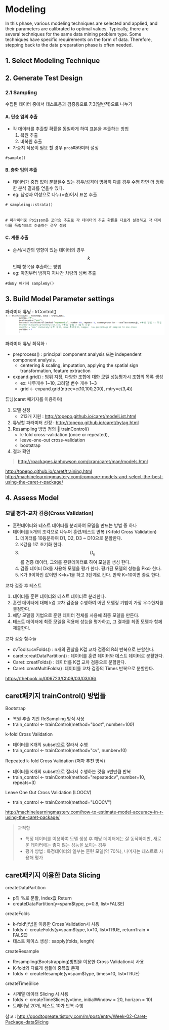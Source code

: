 # Modeling
In this phase, various modeling techniques are selected and applied, and their parameters are calibrated to optimal values. Typically, there are several techniques for the same data mining problem type. Some techniques have specific requirements on the form of data. Therefore, stepping back to the data preparation phase is often needed.

<!-- toc -->

## 1. Select Modeling Technique

## 2. Generate Test Design 

### 2.1 Sampling 
수집된 데이터 중에서 테스트용과 검증용으로 7:3(일반적)으로 나누기

#### A. 단순 임의 추출 
* 각 데이터를 추출할 확률을 동일하게 하여 표본을 추출하는 방법 
    1. 복원 추출
    2. 비복원 추출 
* 가중치 적용이 필요 할 경우 `prob`파라미터 설정 

```
#sample()
```

#### B. 층화 임의 추출
* 데이터가 중첩 없이 분활될수 있는 경우/성격이 명확히 다를 경우 수행 하면 더 정확한 분석 결과를 얻을수 있다. 
* eg: 남성과 여성으로 나누(=층)어서 표본 추출

```{r}
# sampleing::strata()


# 파라미터중 Poisson은 포아송 추출로 각 데이터의 추출 확률을 다르게 설정하고 각 데이터를 독립적으로 추출하는 경우 설정 
```
#### C. 계통 추출 
* 순서/시간의 영향이 있는 데이터의 경우 $$k$$번째 항목을 추출하는 방법 
* eg: 아침부터 밤까지 지나간 차량의 넘버 추출 

```{r}
#doBy 패키지 sampleBy()
```


## 3. Build Model Parameter settings
파라미터 튜닝 : trControl()
![](/assets/tr.png)

파라미터 튜닝 최적화 : 
* preprocess() : principal component analysis 또는 independent component analysis.
    * centering & scaling, imputation, applying the spatial sign transformation, feature extraction
* expand.grid() : 범위 지정, 다양한 조합에 대한 모델 성능평가시 조합의 목록 생성  
    * ex: 나무개수 1~10, 고려할 변수 개수 1~3
    * grid <- expand.grid(ntree=c(10,100,200), mtry=c(3,4))

튜닝(caret 패키지를 이용하여) 

1. 모델 선정 
    * 213개 지원 : http://topepo.github.io/caret/modelList.html
2. 튜닝할 파라미터 선정 : http://topepo.github.io/caret/bytag.html
3. Resampling 방법 정의  trainControl()
    * k-fold cross-validation (once or repeated),
    * leave-one-out cross-validation
    * bootstrap
4. 결과 확인

> http://rpackages.ianhowson.com/cran/caret/man/models.html



http://topepo.github.io/caret/training.html
http://machinelearningmastery.com/compare-models-and-select-the-best-using-the-caret-r-package/


## 4. Assess Model 
### 모델 평가-교차 검증(Cross Validation)
* 훈련데이터와 테스트 데이터를 분리하여 모델을 만드는 방법 중 하나 
* 데이터를 k개의 조각으로 나누어 훈련/테스트 반복 (K-fold Cross Validation)
    1. 데이터를 10등분하여 D1, D2, D3 ~ D10으로 분할한다.
    2. K값을 1로 초기화 한다.
    3. $$D_k$$를 검증 데이터, 그외를 훈련데이터로 하여 모델을 생성 한다. 
    4. 검증 데이터 Dk를 사용해 모델을 평가 한다. 평가된 모델의 성능을 Pk라 한다. 
    5. K가 9이하인 값이면 K=k+1을 하고 3단계로 간다. 만약 K=10이면 종료 한다. 

교차 검증 후 테스트

1. 데이터를 훈련 데이터와 테스트 데이터로 분리한다. 
2. 훈련 데이터에 대해 k겹 교차 검증을 수행하여 어떤 모델링 기법이 가장 우수한지를 결정한다. 
3. 해당 모델링 기법으로 훈련 데이터 전체를 사용해 최종 모델을 만든다. 
4. 테스트 데이터에 최종 모델을 적용해 성능을 평가하고, 그 결과를 최종 모델과 함께 제출한다. 

교차 검증 함수들
* cvTools::cvFolds() : n개의 관찰을 K겹 교차 검증의 R회 반복으로 분할한다. 
* caret::creatDataPartition() : 데이터를 훈련 데이터와 데스트 데이터로 분활한다.
* Caret::creatFolds() : 데이터를 K겹 교차 검증으로 분할한다. 
* Caret::creatMultiFolds() :데이터를 교차 검증의 Times 반복으로 분할한다. 

https://thebook.io/006723/Ch09/03/03/06/

## caret패키지 trainControl() 방법들 
Bootstrap
* 복원 추출 기반 ReSampling 방식 사용 
* train_control <- trainControl(method="boot", number=100)

k-fold Cross Validation
* 데이터를 K개의 subset으로 잘라서 수행
* train_control <- trainControl(method="cv", number=10)

Repeated k-fold Cross Validation (저자 추천 방식)
* 데이터를 K개의 subset으로 잘라서 수행하는 것을 n번만큼 반복
* train_control <- trainControl(method="repeatedcv", number=10, repeats=3)

Leave One Out Cross Validation (LOOCV)
* train_control <- trainControl(method="LOOCV")

http://machinelearningmastery.com/how-to-estimate-model-accuracy-in-r-using-the-caret-package/


> 과적합
> * 특정 데이터를 이용하여 모델 생성 후 해당 데이터에는 잘 동작하지만, 새로운 데이터에는 좋지 않는 성능을 보이는 경우 
> * 평가 방법 : 특정데이터의 일부는 훈련 모델(약 70%), 나머지는 테스트로 사용해 평가 

## caret패키지 이용한 Data Slicing
createDataPartition
* p의 %로 분할, Index값 Return 
* createDataPartition(y=spam$type, p=0.8, list=FALSE)

createFolds
* k-fold방법을 이용한 Cross Validation시 사용 
* folds <- createFolds(y=spam$type, k=10, list=TRUE, returnTrain = FALSE)
* 테스트 케이스 생성 : sapply(folds, length)

createResample
* Resampling(Bootstrapping)방법을 이용한 Cross Validation시 사용 
* K-fold와 다르게 샘플에 중복값 존재 
* folds <- createResample(y=spam$type, times=10, list=TRUE)

createTimeSlice
* 시계열 데이터 Slicing 시 사용 
* folds <- createTimeSlices(y=time, initialWindow = 20, horizon = 10)
* 트레이닝 20개, 테스트 10가 반복 수행 

참고 : http://goodtogreate.tistory.com/m/post/entry/Week-02-Caret-Package-dataSlicing
